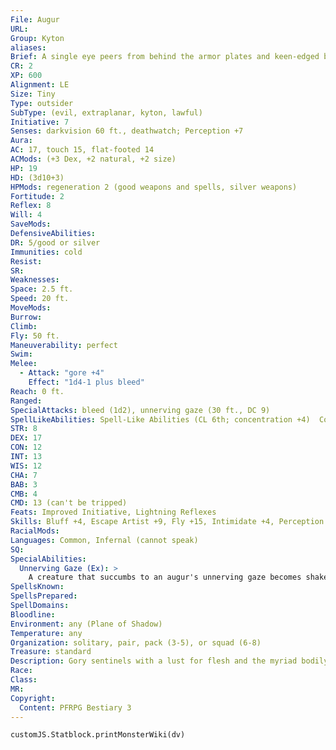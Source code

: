 ```yaml
---
File: Augur
URL: 
Group: Kyton
aliases: 
Brief: A single eye peers from behind the armor plates and keen-edged blades that compose the cage-like exterior of this tiny flying orb.
CR: 2
XP: 600
Alignment: LE
Size: Tiny
Type: outsider
SubType: (evil, extraplanar, kyton, lawful)
Initiative: 7
Senses: darkvision 60 ft., deathwatch; Perception +7
Aura: 
AC: 17, touch 15, flat-footed 14
ACMods: (+3 Dex, +2 natural, +2 size)
HP: 19
HD: (3d10+3)
HPMods: regeneration 2 (good weapons and spells, silver weapons)
Fortitude: 2
Reflex: 8
Will: 4
SaveMods: 
DefensiveAbilities: 
DR: 5/good or silver
Immunities: cold
Resist: 
SR: 
Weaknesses: 
Space: 2.5 ft.
Speed: 20 ft.
MoveMods: 
Burrow: 
Climb: 
Fly: 50 ft.
Maneuverability: perfect
Swim: 
Melee: 
  - Attack: "gore +4"
    Effect: "1d4-1 plus bleed"
Reach: 0 ft.
Ranged: 
SpecialAttacks: bleed (1d2), unnerving gaze (30 ft., DC 9)
SpellLikeAbilities: Spell-Like Abilities (CL 6th; concentration +4)  Constant-deathwatch   At Will-bleed (DC 8), mage hand, open/close   3/day-inflict light wounds (DC 9)   1/week-commune (CL 12th, 6 questions)
STR: 8
DEX: 17
CON: 12
INT: 13
WIS: 12
CHA: 7
BAB: 3
CMB: 4
CMD: 13 (can't be tripped)
Feats: Improved Initiative, Lightning Reflexes
Skills: Bluff +4, Escape Artist +9, Fly +15, Intimidate +4, Perception +7, Sense Motive +7, Sleight of Hand +9, Stealth +17
RacialMods: 
Languages: Common, Infernal (cannot speak)
SQ: 
SpecialAbilities:
  Unnerving Gaze (Ex): >
    A creature that succumbs to an augur's unnerving gaze becomes shaken for 1 round.
SpellsKnown: 
SpellsPrepared: 
SpellDomains: 
Bloodline: 
Environment: any (Plane of Shadow)
Temperature: any
Organization: solitary, pair, pack (3-5), or squad (6-8)
Treasure: standard
Description: Gory sentinels with a lust for flesh and the myriad bodily fluids contained within, augurs number among the most common-as well as most despicable-kytons on the Plane of Shadow. Having given up their humanoid bodies in favor of the more stealthy and wretched guise of a singular large eye armored in bloodied metal plates, augurs act as spies and sycophants for more powerful kytons. Their miniscule size, sturdy exterior, and unnerving gazes make them ideally equipped for dangerous reconnaissance missions to the Material Plane, where the augurs are able to scout out potential raiding locations or spot vulnerable, lone travelers before  their more powerful kyton brethren cross the planes to attack.  While their usefulness in tasks of stealth and guile makes augurs deadly companions, their insatiable lust for blood often proves their ultimate downfall. Augurs, like most kytons, find themselves in a heightened state of arousal when witness to the destruction of flesh, but the extent to which these muscular orbs find pleasure in blood is far more treacherous than their more disciplined peers. Many augurs cannot help but indulge themselves when exposed to gore-rolling within and dipping their blades into freshly spilled pools-an unfortunate trait which has led many careless augurs to their capture or doom.  An augur's gruesome appearance is not always self-inflicted. They are sometimes constructed by other kytons who seek to impose an everlasting punishment upon a particularly unwilling mortal sacrifice; the defiant individual's body is cast aside for scraps as its mind and soul are transferred into the monocular shell, producing an augur when the ritual is complete. Augurs are the least pragmatic type of all kytons, and thus the least respected among their peers. The condemnation of an individual's spirit to the cage-like body of a kyton augur is the precedent for a truly agonizing and lonely existence.  A lawful evil spellcaster can gain an augur as a familiar at 7th level by taking the Improved Familiar feat.  A typical augur kyton is 1 foot in diameter and weighs 30 pounds.
Race: 
Class: 
MR: 
Copyright:
  Content: PFRPG Bestiary 3
---
```

```dataviewjs
customJS.Statblock.printMonsterWiki(dv)
```
